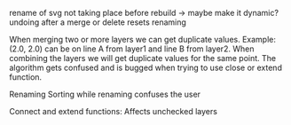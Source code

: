 
rename of svg not taking place before rebuild -> maybe make it dynamic?
undoing after a merge or delete resets renaming


When merging two or more layers we can get duplicate values. Example: (2.0, 2.0) can be on line A from layer1 and line B from layer2.
When combining the layers we will get duplicate values for the same point. The algorithm gets confused and is bugged when trying to use close or extend function.

Renaming
Sorting while renaming confuses the user

Connect and extend functions: Affects unchecked layers
